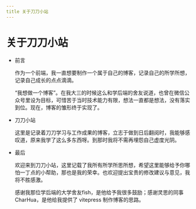 ```yaml
---
title 关于刀刀小站
---
```

# 关于刀刀小站

- 前言

  作为一个前端，我一直想要制作一个属于自己的博客，记录自己的所学所想，记录自己成长的点点滴滴。

  “我想做一个博客”。在我大三的时候这么和学后端的舍友说道，也曾在微信公众号里设为目标，可惜苦于当时技术能力有限，想法一直都是想法，没有落实到位。现在，博客的雏形终于实现了。

- 刀刀小站

  这里是记录着刀刀学习与工作成果的博客，立志于做到日后翻阅时，我能够感叹道，原来我学了这么多东西呀。到那时我将不需再埋怨自己虚度光阴。

- 最后

  欢迎来到刀刀小站，这里记载了我所有所学所思所想，希望这里能够给予你哪怕一丁点的小帮助，那也是我的荣幸。也欢迎提出宝贵的修改建议与意见，我将不胜感激。

  感谢我那位学后端的大学舍友fish，是他给予我很多鼓励；感谢灵思的同事CharHua，是他给我提供了 vitepress 制作博客的思路。
